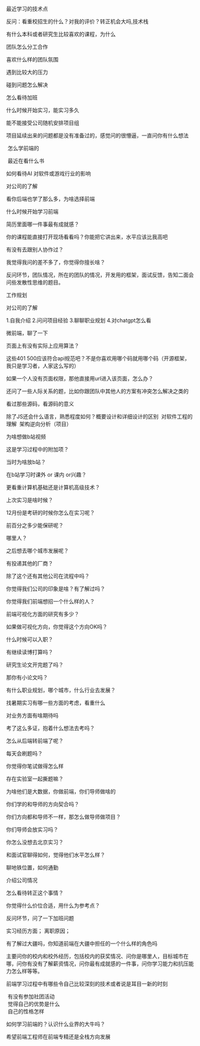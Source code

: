 最近学习的技术点

反问：看重校招生的什么？对我的评价？转正机会大吗,技术栈

有什么本科或者研究生比较喜欢的课程，为什么

团队怎么分工合作

喜欢什么样的团队氛围

遇到比较大的压力

碰到问题怎么解决

怎么看待加班

什么时候开始实习，能实习多久

能不能接受公司随机安排项目组

项目延续出来的问题都是没有准备过的，感觉问的很懵逼，一直问你有什么想法

 怎么学前端的

 最近在看什么书

如何看待AI 对软件或游戏行业的影响

对公司的了解

看你后端也学了那么多，为啥选择前端

什么时候开始学习前端

简历里面哪一件事最有成就感？

你的课程能直接打开现场看看吗？你能把它讲出来，水平应该比我高吧

有没有去跟别人协作过？

我觉得我问的差不多了，你觉得你擅长啥？

反问环节，团队情况，所在的团队的情况，开发用的框架，面试反馈，告知二面会问些发散性思维的题目。

工作规划

对公司的了解

1.自我介绍 
2.问问项目经验 
3.聊聊职业规划 
4.对chatgpt怎么看

微前端，聊了一下

页面上有没有实际上应用算法？

这些401 500应该符合api规范吧？不是你喜欢用哪个码就用哪个码（开源框架，我只是学习者，人家这么写的）

如果一个人没有页面权限，那他直接用url进入该页面，怎么办？

还问了一些人际关系的题，比如你跟团队中其他人的方案有冲突怎么解决之类的

看过那些源码，看源码的意义

除了JS还会什么语言，熟悉程度如何？概要设计和详细设计的区别 
 对软件工程的理解 
 架构逆向分析（项目）

为啥想做b站视频

这是学习过程中的附加项？

当时为啥放b站？

在b站学习时课外 or 课内 or兴趣？

更看重计算机基础还是计算机高级技术？

上次实习是啥时候？

12月份是考研的时候你怎么在实习呢？

前百分之多少能保研呢？

哪里人？

之后想去哪个城市发展呢？

有投递其他的厂商？

除了这个还有其他公司在流程中吗？

你觉得我们公司的印象是啥？有了解过吗？

你觉得我们前端想招一个什么样的人？

前端可视化方面的研究有多少？

如果做可视化方向，你觉得这个方向OK吗？

什么时候可以入职？

有继续读博打算吗？

研究生论文开完题了吗？

那你有小论文吗？

有什么职业规划，哪个城市，什么行业去发展？

找暑期实习有哪一些方面的考虑，看重什么

对业务方面有啥期待吗

考了这么多证，抱着什么想法去考吗？

怎么从后端转前端了呢？

每天会刷题吗？

你觉得你笔试做得怎么样

存在实验室一起撕题嘛？

为啥他们是大数据，你做前端，你们导师做啥的

你们学的和导师的方向契合吗？

你们方向都和导师不一样，那怎么做导师做项目？

你们导师会放实习吗？

你怎么没想去北京实习？

和面试官聊得如何，觉得他们水平怎么样？

聊地铁位置，如何通勤

介绍公司情况

怎么看待转正这个事情？

你觉得什么价位合适，用什么为参考点？

反问环节，问了一下加班问题

实习经历方面； 
离职原因；

有了解过大疆吗，你知道前端在大疆中担任的一个什么样的角色吗

主要问你的校内和校外经历，包括校内的获奖情况、问你是哪里人，目标城市在哪，问你有没有了解薪资情况，问你最有成就感的一件事，问你学习能力和抗压能力怎么样等等。

前端学习过程中有哪些令自己比较深刻的技术或者说是耳目一新的时刻

 有没有参加社团活动  
 觉得自己的优势是什么  
 自己的性格怎样

如何学习前端的？认识什么业界的大牛吗？

希望前端工程师在前端专精还是全栈方向发展
